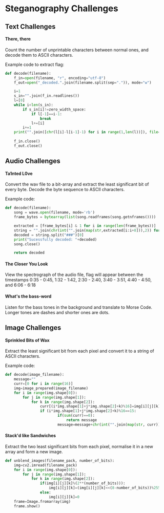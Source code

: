 # Steganography Challenges


## Text Challenges
#### There, there
Count the number of unprintable characters between normal ones, and decode them to ASCII characters.

Example code to extract flag: 
```python
def decode(filename):
    f_in=open(filename, "r", encoding="utf-8")
    f_out=open("_decoded.".join(filename.split(sep=".")), mode="w")

    i=1
    s_in="".join(f_in.readlines())
    l=[0]
    while i<len(s_in):
        if s_in[i]!=zero_width_space:
            if l[-1]==i-1:
                break
            l+=[i]
        i+=1
    print("".join([chr(l[i]-l[i-1]-1) for i in range(1,len(l))]), file=f_out)
    
    f_in.close()
    f_out.close()
```
## Audio Challenges
#### Ta1nted L0ve
Convert the wav file to a bit-array and extract the least significant bit of every byte. Decode the byte sequence to ASCII characters.

Example code:
```python
def decode(filename):
    song = wave.open(filename, mode='rb')
    frame_bytes = bytearray(list(song.readframes(song.getnframes())))

    extracted = [frame_bytes[i] & 1 for i in range(len(frame_bytes))]
    string = "".join(chr(int("".join(map(str,extracted[i:i+8])),2)) for i in range(0,len(extracted),8))
    decoded = string.split("###")[0]
    print("Sucessfully decoded: "+decoded)
    song.close()

    return decoded
```
#### The Closer You Look
View the spectrograph of the audio file, flag will appear between the timestamps 0:35 - 0:45, 1:32 - 1:42, 2:30 - 2:40, 3:40 - 3:51, 4:40 - 4:50, and 6:06 - 6:18
#### What's the bass-word
Listen for the bass tones in the background and translate to Morse Code. Longer tones are dashes and shorter ones are dots.
## Image Challenges
#### Sprinkled Bits of Wax
Extract the least significant bit from each pixel and convert it to a string of ASCII characters.

Example code:
```python
def decode(image_filename):
    message=""
    curr=[0 for i in range(16)]
    img=image_prepared(image_filename)
    for i in range(img.shape[0]):
        for j in range(img.shape[1]):
            for k in range(img.shape[2]):
                curr[(i*img.shape[1]+j*img.shape[2]+k)%16]=img[i][j][k]&1
                if (i*img.shape[1]+j*img.shape[2]+k)%16==15:
                        if(sum(curr)==0):
                            return message
                        message=message+chr(int("".join(map(str, curr)), base=2))
```
#### Stack'd like Sandwiches
Extract the two least significant bits from each pixel, normalise it in a new array and form a new image.
```python
def unblend_images(filename_pack, number_of_bits):
    img=cv2.imread(filename_pack)
    for i in range(img.shape[0]):
        for j in range(img.shape[1]):
            for k in range(img.shape[2]):
                if(img[i][j][k]%(2**(number_of_bits))):
                    img[i][j][k]=(img[i][j][k]<<(8-number_of_bits))%255
                else:
                    img[i][j][k]=0
    frame=Image.fromarray(img)
    frame.show()
```
